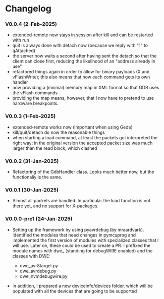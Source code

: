 # Changelog

### V0.0.4 (2-Feb-2025)
- extended-remote now stays in session after kill and can be restarted
  with run
- quit is always done with detach now (because we reply with "1" to qAttached)
- the server now waits a second after having sent the detach so that
  the client can close first, reducing the likelihood of an "address
  already in use"
- refactored things again in order to allow for binary payloads (X and
  vFlashWrite); this also means that now each command gets its own handler
- now providing a (mnimal) memory map in XML format so that GDB uses
  the vFlash commands
- providing the map means, however, that I now have to pretend to use hardware
  breakpoints. 

### V0.0.3 (1-Feb-2025)

- extended-remote works now (important when using Gede)
- kill/quit/detach do now the reasonable things
- when starting a load command, at least the packets got interpreted
  the right way; in the original version the accepted packet size was
  much larger than the read block, which clashed

### V0.0.2 (31-Jan-2025)

- Refactoring of the GdbHandler class. Looks much better now, but the functionaliy is the same. 

### V0.0.1 (30-Jan-2025)

- Almost all packets are handled. In particular the load function is not there yet, and no support for X-packages.

### V0.0.0-pre1 (24-Jan-2025)

- Setting up the framework by using pyavrdebug (by mraardvark). Identified the modules that need changes in pymcuprog and implemented the first version of modules with specialized classes that I will use. Later on, these could be used to create a PR. I prefixed the module names with dwe_ (standing for debugWIRE enabled) and the classes with DWE:
  - dwe_avr8target.py
  - dwe_avrdebug.py
  - dwe_nvmdebugwire.py

- In addition, I prepared a new deviceinfo/devices folder, which will be populated with all the devices that are going to be supported

